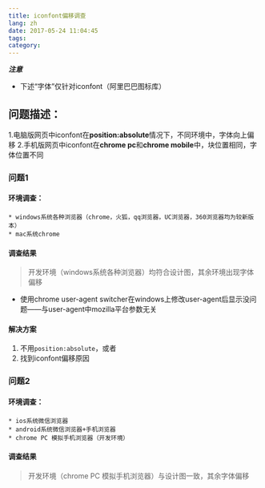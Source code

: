 ```yaml
---
title: iconfont偏移调查
lang: zh
date: 2017-05-24 11:04:45
tags:
category:
---
```

***注意***
* 下述“字体”仅针对iconfont（阿里巴巴图标库）

## 问题描述：
1.电脑版网页中iconfont在**position:absolute**情况下，不同环境中，字体向上偏移
2.手机版网页中iconfont在**chrome pc**和**chrome mobile**中，块位置相同，字体位置不同

### 问题1

#### 环境调查：
    * windows系统各种浏览器（chrome，火狐，qq浏览器，UC浏览器，360浏览器均为较新版本）
    * mac系统chrome

#### 调查结果
> 开发环境（windows系统各种浏览器）均符合设计图，其余环境出现字体偏移
* 使用chrome user-agent switcher在windows上修改user-agent后显示没问题——与user-agent中mozilla平台参数无关

#### 解决方案
1. 不用`position:absolute`，或者
2. 找到iconfont偏移原因

### 问题2

#### 环境调查：
    * ios系统微信浏览器
    * android系统微信浏览器+手机浏览器
    * chrome PC 模拟手机浏览器（开发环境）

#### 调查结果
> 开发环境（chrome PC 模拟手机浏览器）与设计图一致，其余字体偏移
